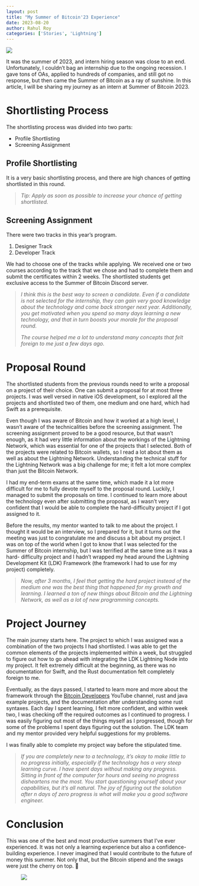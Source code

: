 ```yaml
---
layout: post
title: "My Summer of Bitcoin'23 Experience"
date: 2023-08-20
author: Rahul Roy
categories: ['Stories', 'Lightning']
---
```


<img src="https://miro.medium.com/v2/resize:fit:1400/format:webp/1*NMdmOE43bLbBwGd9WhJVOQ.jpeg"/>
</figure>

It was the summer of 2023, and intern hiring season was close to an end.
Unfortunately, I couldn’t bag an internship due to the ongoing recession. I
gave tons of OAs, applied to hundreds of companies, and still got no response,
but then came the Summer of Bitcoin as a ray of sunshine. In this article, I
will be sharing my journey as an intern at Summer of Bitcoin 2023.

# Shortlisting Process

The shortlisting process was divided into two parts:

  * Profile Shortlisting
  * Screening Assignment

## Profile Shortlisting

It is a very basic shortlisting process, and there are high chances of getting
shortlisted in this round.

> _Tip: Apply as soon as possible to increase your chance of getting
> shortlisted._

## Screening Assignment

There were two tracks in this year’s program.

  1. Designer Track
  2. Developer Track

We had to choose one of the tracks while applying. We received one or two
courses according to the track that we chose and had to complete them and
submit the certificates within 2 weeks. The shortlisted students get exclusive
access to the Summer of Bitcoin Discord server.

> _I think this is the best way to screen a candidate. Even if a candidate is
> not selected for the internship, they can gain very good knowledge about the
> technology and come back stronger next year. Additionally, you get motivated
> when you spend so many days learning a new technology, and that in turn
> boosts your morale for the proposal round._
>
> _The course helped me a lot to understand many concepts that felt foreign to
> me just a few days ago._

# Proposal Round

The shortlisted students from the previous rounds need to write a proposal on
a project of their choice. One can submit a proposal for at most three
projects. I was well versed in native iOS development, so I explored all the
projects and shortlisted two of them, one medium and one hard, which had Swift
as a prerequisite.

Even though I was aware of Bitcoin and how it worked at a high level, I wasn’t
aware of the technicalities before the screening assignment. The screening
assignment proved to be a good resource, but that wasn’t enough, as it had
very little information about the workings of the Lightning Network, which was
essential for one of the projects that I selected. Both of the projects were
related to Bitcoin wallets, so I read a lot about them as well as about the
Lightning Network. Understanding the technical stuff for the Lightning Network
was a big challenge for me; it felt a lot more complex than just the Bitcoin
Network.

I had my end-term exams at the same time, which made it a lot more difficult
for me to fully devote myself to the proposal round. Luckily, I managed to
submit the proposals on time. I continued to learn more about the technology
even after submitting the proposal, as I wasn’t very confident that I would be
able to complete the hard-difficulty project if I got assigned to it.

Before the results, my mentor wanted to talk to me about the project. I
thought it would be an interview, so I prepared for it, but it turns out the
meeting was just to congratulate me and discuss a bit about my project. I was
on top of the world when I got to know that I was selected for the Summer of
Bitcoin internship, but I was terrified at the same time as it was a hard-
difficulty project and I hadn’t wrapped my head around the Lightning
Development Kit (LDK) Framework (the framework I had to use for my project)
completely.

> _Now, after 3 months, I feel that getting the hard project instead of the
> medium one was the best thing that happened for my growth and learning. I
> learned a ton of new things about Bitcoin and the Lightning Network, as well
> as a lot of new programming concepts._

# Project Journey

The main journey starts here. The project to which I was assigned was a
combination of the two projects I had shortlisted. I was able to get the
common elements of the projects implemented within a week, but struggled to
figure out how to go ahead with integrating the LDK Lightning Node into my
project. It felt extremely difficult at the beginning, as there was no
documentation for Swift, and the Rust documentation felt completely foreign to
me.

Eventually, as the days passed, I started to learn more and more about the
framework through the [Bitcoin
Developers](https://www.youtube.com/@bitcoindevelopers/) YouTube channel, rust
and java example projects, and the documentation after understanding some rust
syntaxes. Each day I spent learning, I felt more confident, and within week
two, I was checking off the required outcomes as I continued to progress. I
was easily figuring out most of the things myself as I progressed, though for
some of the problems I spent days figuring out the solution. The LDK team and
my mentor provided very helpful suggestions for my problems.

I was finally able to complete my project way before the stipulated time.

> _If you are completely new to a technology, it’s okay to make little to no
> progress initially, especially if the technology has a very steep learning
> curve. I have spent days without making any progress. Sitting in front of
> the computer for hours and seeing no progress disheartens me the most. You
> start questioning yourself about your capabilities, but it’s all natural.
> The joy of figuring out the solution after n days of zero progress is what
> will make you a good software engineer._

# Conclusion

This was one of the best and most productive summers that I’ve ever
experienced. It was not only a learning experience but also a confidence-
building experience. I never imagined that I would contribute to the future of
money this summer. Not only that, but the Bitcoin stipend and the swags were
just the cherry on top. 🚀

<figure>
<img src="https://miro.medium.com/v2/resize:fit:1400/format:webp/1*bXSHfQgElrIW6nokIt3yKA.png"/>
</figure>

